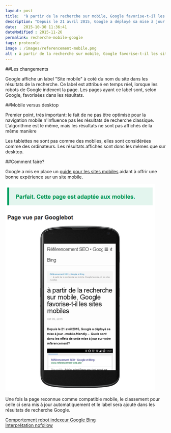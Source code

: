```yaml
---
layout: post
title:  "à partir de la recherche sur mobile, Google favorise-t-il les sites mobiles"
description: "Depuis le 21 avril 2015, Google a déployé sa mise à jour - mobile-friendly - . Quels sont donc les effets de cette mise à jour sur votre référencement?"
date:   2015-10-30 11:36:41
dateModified : 2015-11-26
permalink: recherche-mobile-google
tags: protocole
image : /images/referencement-mobile.png
alt : à partir de la recherche sur mobile, Google favorise-t-il les sites mobiles
---
```


##Les changements

Google affiche un label "Site mobile" à coté du nom du site dans les résultats de la recherche. Ce label est attribué en temps réel, lorsque les robots de Google indexent la page. Les pages ayant ce label sont, selon Google, favorisées dans les résultats.

##Mobile versus desktop

Premier point, très important: le fait de ne pas être optimisé pour la navigation mobile n'influence pas les résultats de recherche classique. L'algorithme est le même, mais les résultats ne sont pas affichés de la même manière

Les tablettes ne sont pas comme des mobiles, elles sont considérées comme des ordinateurs. Les résultats affichés sont donc les mêmes que sur desktop.


##Comment faire?

Google a mis en place un [guide pour les sites mobiles](https://developers.google.com/webmasters/mobile-sites/?hl=fr-FR&utm_source=MFT&utm_medium=incoming-link&utm_campaign=MFT) aidant à offrir une bonne expérience sur un site mobile.  


![Test de compatibilité Google](/images/test-compatibilite-google.png "Test de compatibilité Google")


Une fois la page reconnue comme compatible mobile, le classement pour celle ci sera mis à jour automatiquement et le label sera ajouté dans les résultats de recherche Google.


<p>
   <a href="http://www.referencement-web.site/comportement-robot-indexeur-google-bing/" title="Comportement roboto indexeur Google Bing">Comportement robot indexeur Google Bing</a><br>
   <a href="http://www.referencement-web.site/comparer-google-bing-interpretation-nofollow/" title="Interprétation no-follow">Interprétation nofollow</a><br>
</p>
